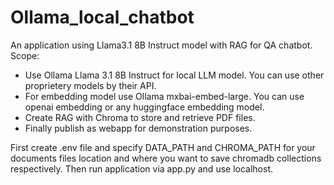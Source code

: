 # Ollama_local_chatbot
 An application using Llama3.1 8B Instruct model with RAG for QA chatbot.
 Scope:
 - Use Ollama Llama 3.1 8B Instruct for local LLM model. You can use other proprietery models by their API.
 - For embedding model use Ollama mxbai-embed-large. You can use openai embedding or any huggingface embedding model.
 - Create RAG with Chroma to store and retrieve PDF files.
 - Finally publish as webapp for demonstration purposes.

First create .env file and specify DATA_PATH and CHROMA_PATH for your documents files location and where you want to save chromadb collections respectively.
Then run application via app.py and use localhost.
